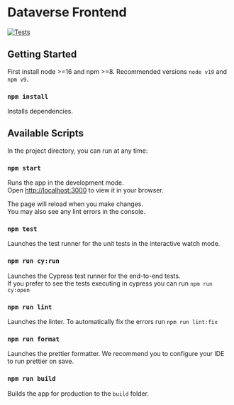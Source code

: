 # Dataverse Frontend

[![Tests](https://github.com/IQSS/dataverse-frontend/actions/workflows/test.yml/badge.svg)](https://github.com/IQSS/dataverse-frontend/actions/workflows/test.yml)

## Getting Started

First install node >=16 and npm >=8. Recommended versions `node v19` and `npm v9`.

### `npm install`

Installs dependencies.

## Available Scripts

In the project directory, you can run at any time:

### `npm start`

Runs the app in the development mode.  
Open [http://localhost:3000](http://localhost:3000) to view it in your browser.

The page will reload when you make changes.  
You may also see any lint errors in the console.

### `npm test`

Launches the test runner for the unit tests in the interactive watch mode.

### `npm run cy:run`

Launches the Cypress test runner for the end-to-end tests.  
If you prefer to see the tests executing in cypress you can run `npm run cy:open`

### `npm run lint`

Launches the linter. To automatically fix the errors run `npm run lint:fix`

### `npm run format`

Launches the prettier formatter. We recommend you to configure your IDE to run prettier on save.

### `npm run build`

Builds the app for production to the `build` folder.
